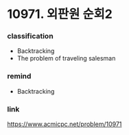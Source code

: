 # 10971. 외판원 순회2

### classification
* Backtracking
* The problem of traveling salesman

### remind
* Backtracking

### link
https://www.acmicpc.net/problem/10971